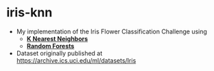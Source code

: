 # iris-knn
- My implementation of the Iris Flower Classification Challenge using   
    - **[K Nearest Neighbors](iris_knn.ipynb)**
    - **[Random Forests](iris_rfc.ipynb)**
- Dataset originally published at https://archive.ics.uci.edu/ml/datasets/Iris
